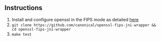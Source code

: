 ## Instructions

1. Install and configure openssl in the FIPS mode as detailed [here](https://github.com/openssl/openssl/blob/master/README-FIPS.md)
2. `git clone https://github.com/canonical/openssl-fips-jni-wrapper && cd openssl-fips-jni-wrapper`
3. `make test`
